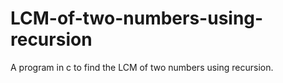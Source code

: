 # LCM-of-two-numbers-using-recursion
A program in c to find the LCM of two numbers using recursion.

